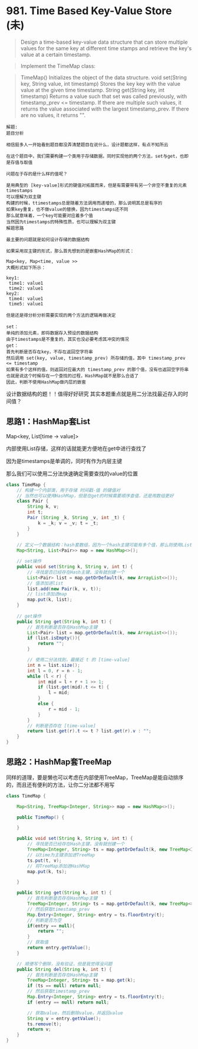 # 981. Time Based Key-Value Store (未)

>Design a time-based key-value data structure that can store multiple values for the same key at different time stamps and retrieve the key's value at a certain timestamp.

>Implement the TimeMap class:

>TimeMap() Initializes the object of the data structure.
void set(String key, String value, int timestamp) Stores the key key with the value value at the given time timestamp.
String get(String key, int timestamp) Returns a value such that set was called previously, with timestamp_prev <= timestamp. If there are multiple such values, it returns the value associated with the largest timestamp_prev. If there are no values, it returns "".

```
解题:
题目分析

相信挺多人一开始看到题目都没弄清楚题目在说什么，设计题都这样，有点不知所云

在这个题目中，我们需要构建一个类用于存储数据，同时实现他的两个方法，set与get，也即是存值与取值

问题在于存的是什么样的值呢？

是用典型的 [key-value]形式的键值对拓展而来，但是有需要带有另一个非空不重复的元素timestamps
可以理解为双主键
构建的时候，ttimestamps总是随着方法调用而递增的，那么说明其总是有序的
如果key重复，也不做value的替换，因为timestamps还不同
那么就意味着，一个key可能要对应着多个值
当然因为timestamps的特殊性质，也可以理解为双主键
解题思路

最主要的问题就是如何设计存储的数据结构

如果采用双主键的形式，那么首先想到的是嵌套HashMap的形式：

Map<key, Map<time, value >>
大概形式如下所示：

key1:
​ time1: value1
​ time2: value1
key2:
​ time4: value1
​ time5: value1

但是还是得分析分析需要实现的两个方法的逻辑再做决定

set：
单纯的添加元素，即将数据存入预设的数据结构
由于timestamps是不重复的，其实也没必要考虑其冲突的情况
get：
首先判断是否存在key，不存在返回空字符串
然后调用 set(key, value, timestamp_prev) 所存储的值，其中 timestamp_prev <= timestamp
如果有多个这样的值，则返回对应最大的 timestamp_prev 的那个值，没有也返回空字符串
也就是说这个时候存在一个查找的过程，HashMap就不是那么合适了
因此，判断不使用HashMap做内层的嵌套
```

设计数据结构的题！！值得好好研究
其实本题重点就是用二分法找最近存入的时间值？

## 思路1：HashMap套List

Map<key, List[time -> value]>

内部使用List存储，这样的话就能更方便地在get中进行查找了

因为是timestamps是单调的，同时有作为内层主键

那么我们可以使用二分法快速确定需要查找的value的位置
```java
class TimeMap {
    // 构建一个内部类，用于存储 时间戳-值 的键值对
    // 当然也可以使用HashMap，但是在get的时候需要顺序查值，还是用数组更好
    class Pair {
        String k, v; 
        int t;
        Pair (String _k, String _v, int _t) {
            k = _k; v = _v; t = _t;
        }
    }
    
    // 定义一个数据结构：hash套数组，因为一个hash主键可能有多个值，那么则使用List将那些值存起来
    Map<String, List<Pair>> map = new HashMap<>();

    // set操作
    public void set(String k, String v, int t) {
        // 寻找是否已经存在Hash主键，没有就创建一个
        List<Pair> list = map.getOrDefault(k, new ArrayList<>());
        // 值添加进list
        list.add(new Pair(k, v, t));
        // list添加进map
        map.put(k, list);
    }
    
    // get操作
    public String get(String k, int t) {
        // 首先判断是否存在HashMap主键
        List<Pair> list = map.getOrDefault(k, new ArrayList<>());
        if (list.isEmpty()){
            return "";
        }

        // 使用二分法找到，最接近 t 的 [time-value]
        int n = list.size();
        int l = 0, r = n - 1;
        while (l < r) {
            int mid = l + r + 1 >> 1;
            if (list.get(mid).t <= t) {
                l = mid;
            }
            else {
                r = mid - 1;
            }
        }
        // 判断是否存在 [time-value]
        return list.get(r).t <= t ? list.get(r).v : "";
    }
}

```
## 思路2：HashMap套TreeMap

同样的道理，要是懒也可以考虑在内部使用TreeMap，TreeMap是能自动排序的，而且还有便利的方法，让你二分法都不用写
```java
class TimeMap {

    Map<String, TreeMap<Integer, String>> map = new HashMap<>();

    public TimeMap() {

    }

    public void set(String k, String v, int t) {
        // 寻找是否已经存在Hash主键，没有就创建一个
        TreeMap<Integer, String> ts = map.getOrDefault(k, new TreeMap<Integer, String>());
        // 以time为主键添加进TreeMap
        ts.put(t, v);
        // 将TreeMap添加进HashMap
        map.put(k, ts);

    }

    public String get(String k, int t) {
        // 首先判断是否存在HashMap主键
        TreeMap<Integer, String> ts = map.getOrDefault(k, new TreeMap<>());
        // 然后获取timestamp_prev
        Map.Entry<Integer, String> entry = ts.floorEntry(t);
        // 判断是否为空
        if(entry == null){
            return "";
        }
        // 获取值
        return entry.getValue();
    }

    // 顺便写个删除，没有验证，但是我觉得没问题
    public String del(String k, int t) {
        // 首先判断是否存在HashMap主键
        TreeMap<Integer, String> ts = map.get(k);
        if (ts == null) return null;
        // 然后获取timestamp_prev
        Map.Entry<Integer, String> entry = ts.floorEntry(t);
        if (entry == null) return null;

        // 获取value，然后删除value，并返回value
        String v = entry.getValue();
        ts.remove(t);
        return v;
    }
}

```